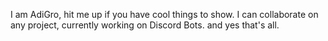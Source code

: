 I am AdiGro, hit me up if you have cool things to show.
I can collaborate on any project, currently working on Discord Bots.
and yes that's all.

<!---
AdiGro/AdiGro is a ✨ special ✨ repository because its `README.md` (this file) appears on your GitHub profile.
You can click the Preview link to take a look at your changes.
--->
